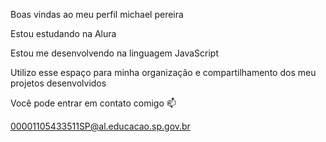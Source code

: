Boas vindas ao meu perfil michael pereira

Estou estudando na Alura

Estou me desenvolvendo na linguagem JavaScript

Utilizo esse espaço para minha organização e compartilhamento dos meu projetos desenvolvidos

Você pode entrar em contato comigo 📫

00001105433511SP@al.educacao.sp.gov.br

